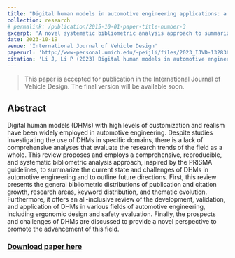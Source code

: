 ```yaml
---
title: "Digital human models in automotive engineering applications: a bibliometric analysis of research progress and prospects"
collection: research
# permalink: /publication/2015-10-01-paper-title-number-3
excerpt: 'A novel systematic bibliometric analysis approach to summarize the current state and challenges of digital human modeling in automotive engineering and to outline future direction.'
date: 2023-10-19
venue: 'International Journal of Vehicle Design'
paperurl: 'http://www-personal.umich.edu/~peijli/files/2023_IJVD-132836_TAFPV.pdf'
citation: 'Li J, Li P (2023) Digital human models in automotive engineering applications: a bibliometric analysis of research progress and prospects. Accepted by the International Journal of Vehicle Design.'
---
```


> This paper is accepted for publication in the International Journal of Vehicle Design. The final version will be available soon.

## Abstract

Digital human models (DHMs) with high levels of customization
and realism have been widely employed in automotive engineering. Despite
studies investigating the use of DHMs in specific domains, there is a lack of
comprehensive analyses that evaluate the research trends of the field as a
whole. This review proposes and employs a comprehensive, reproducible, and
systematic bibliometric analysis approach, inspired by the PRISMA guidelines,
to summarize the current state and challenges of DHMs in automotive
engineering and to outline future directions. First, this review presents the
general bibliometric distributions of publication and citation growth, research
areas, keyword distribution, and thematic evolution. Furthermore, it offers an
all-inclusive review of the development, validation, and application of DHMs
in various fields of automotive engineering, including ergonomic design and
safety evaluation. Finally, the prospects and challenges of DHMs are discussed
to provide a novel perspective to promote the advancement of this field.

### [Download paper here](http://www-personal.umich.edu/~peijli/files/2023_IJVD-132836_TAFPV.pdf)

<!-- ## Recommended citation

Li J, Li P (2023) Digital human models in automotive engineering applications: a bibliometric analysis of research progress and prospects. Accepted by the International Journal of Vehicle Design. -->
